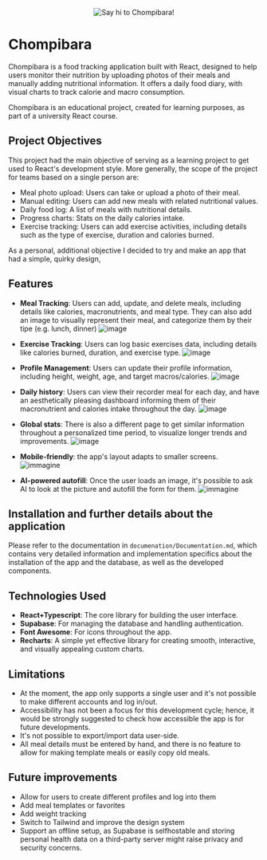 <p align="center">
  <img src="https://github.com/user-attachments/assets/b02f486e-0031-4375-90a4-8f1a7bbbd150" alt="Say hi to Chompibara!"/>
</p>

# Chompibara

Chompibara is a food tracking application built with React, designed to help users monitor their nutrition by uploading photos of their meals and manually adding nutritional information. It offers a daily food diary, with visual charts to track calorie and macro consumption.

Chompibara is an educational project, created for learning purposes, as part of a university React course.

## Project Objectives

This project had the main objective of serving as a learning project to get used to React's development style.
More generally, the scope of the project for teams based on a single person are:

- Meal photo upload: Users can take or upload a photo of their meal.
- Manual editing: Users can add new meals with related nutritional values.
- Daily food log: A list of meals with nutritional details.
- Progress charts: Stats on the daily calories intake.
- Exercise tracking: Users can add exercise activities, including details such as the type of exercise, duration and calories burned.

As a personal, additional objective I decided to try and make an app that had a simple, quirky design,

## Features

- **Meal Tracking**: Users can add, update, and delete meals, including details like calories, macronutrients, and meal type. They can also add an image to visually represent their meal, and categorize them by their tipe (e.g. lunch, dinner)
  ![image](https://github.com/user-attachments/assets/e0cdd0fc-149a-4e21-96d2-f6abf96a2077)
- **Exercise Tracking**: Users can log basic exercises data, including details like calories burned, duration, and exercise type.
  ![image](https://github.com/user-attachments/assets/8a51e608-6f4f-4830-bfc2-0aca8277c84c)

- **Profile Management**: Users can update their profile information, including height, weight, age, and target macros/calories.
  ![image](https://github.com/user-attachments/assets/89952f32-cc62-4275-a800-8fc76840d1a1)
- **Daily history**: Users can view their recorder meal for each day, and have an aesthetically pleasing dashboard informing them of their macronutrient and calories intake throughout the day.
  ![image](https://github.com/user-attachments/assets/274e6d6d-4fb4-40ed-9ba8-e11fd79e6eb2)
- **Global stats**: There is also a different page to get similar information throughout a personalized time period, to visualize longer trends and improvements.
  ![image](https://github.com/user-attachments/assets/baaeb2b4-a655-4090-8e36-7a493d683dbe)
- **Mobile-friendly**: the app's layout adapts to smaller screens.
  ![immagine](https://github.com/user-attachments/assets/032b3a0b-bcb1-4c00-8760-8f27a1337224)
- **AI-powered autofill**: Once the user loads an image, it's possible to ask AI to look at the picture and autofill the form for them.
  ![immagine](https://github.com/user-attachments/assets/081d69b7-8244-4a7b-a66b-38353e0131cb)


## Installation and further details about the application

Please refer to the documentation in `documenation/Documentation.md`, which contains very detailed information and implementation specifics about the installation of the app and the database, as well as the developed components.

## Technologies Used

- **React+Typescript**: The core library for building the user interface.
- **Supabase**: For managing the database and handling authentication.
- **Font Awesome**: For icons throughout the app.
- **Recharts**: A simple yet effective library for creating smooth, interactive, and visually appealing custom charts.

## Limitations

- At the moment, the app only supports a single user and it's not possible to make different accounts and log in/out.
- Accessibility has not been a focus for this development cycle; hence, it would be strongly suggested to check how accessible the app is for future developments.
- It's not possible to export/import data user-side.
- All meal details must be entered by hand, and there is no feature to allow for making template meals or easily copy old meals.

## Future improvements

- Allow for users to create different profiles and log into them
- Add meal templates or favorites
- Add weight tracking
- Switch to Tailwind and improve the design system
- Support an offline setup, as Supabase is selfhostable and storing personal health data on a third-party server might raise privacy and security concerns.
